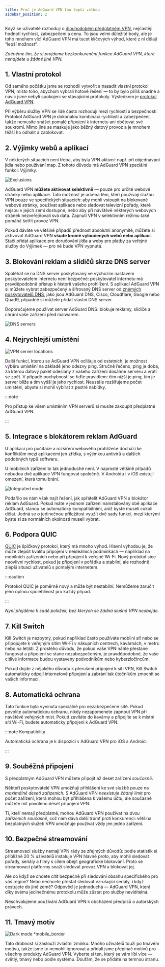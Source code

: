 ```yaml
---
title: Proč je AdGuard VPN tou lepší volbou
sidebar_position: 2
---
```


Když se uživatelé rozhodují o [dlouhodobém předplatném VPN](/general/subscription), nejčastěji hodnotí rychlost, zabezpečení a cenu. To jsou velmi důležité body, ale je toho mnohem víc! AdGuard VPN má tucet klíčových výhod, které z ní dělají “lepší možnost“.

*Začněme tím, že si projdeme bezkonkurenční funkce AdGuard VPN, které nenajdete u žádné jiné VPN.*

## 1. Vlastní protokol

Od samého počátku jsme se rozhodli vytvořit a nasadit vlastní protokol VPN, místo toho, abychom vybrali hotové řešení — to by bylo příliš snadné a navíc jsme nebyli spokojeni se stávajícími protokoly. Výsledkem je [protokol AdGuard VPN](/general/adguard-vpn-protocol).

Při výběru služby VPN se lidé často rozhodují mezi rychlostí a bezpečností. Protokol AdGuard VPN je dokonalou kombinací rychlosti a zabezpečení, takže nemusíte snášet pomalé připojení k internetu ani obětovat své soukromí. Mimo jiné se maskuje jako běžný datový provoz a je mnohem těžší ho odhalit a zablokovat.

## 2. Výjimky webů a aplikací

V některých situacích není třeba, aby byla VPN aktivní: např. při objednávání jídla nebo používání map. Z tohoto důvodu má AdGuard VPN speciální funkci: Výjimky.

![Exclusions](https://cdn.adguard.com/content/blog/articles/adguard-vpn/exclusions-en.png)

AdGuard VPN **můžete aktivovat selektivně** — pouze pro určité webové stránky nebo aplikace. Tato možnost je určena těm, kteří používají službu VPN pouze ve specifických situacích: aby mohli vstoupit na blokované webové stránky, používat aplikace nebo sledovat televizní pořady, které nejsou v jejich zemi dostupné, nebo aby při návštěvě některých webových stránek nezveřejňovali svá data. Zapnutí VPN v selektivním režimu také pomáhá šetřit provoz VPN.

Pokud dáváte ve většině případů přednost absolutní anonymitě, můžete si aktivovat AdGuard VPN **všude kromě vyloučených webů nebo aplikací**. Stačí přidat aplikace pro doručování jídla a weby pro platby za veřejné služby do Výjimek — pro ně bude VPN vypnutá.

## 3. Blokování reklam a slídičů skrze DNS server

Spoléhat se na DNS server poskytovaný ve výchozím nastavení poskytovatelem internetu není bezpečné: poskytovatel internetu má pravděpodobně přístup k historii vašeho prohlížení. S aplikací AdGuard VPN si můžete vybrat zabezpečený a šifrovaný DNS server od [známých poskytovatelů DNS](https://adguard-dns.io/kb/general/dns-providers/), jako jsou AdGuard DNS, Cisco, Cloudflare, Google nebo Quad9, případně si můžete přidat vlastní DNS server.

Doporučujeme používat server AdGuard DNS: blokuje reklamy, slídiče a chrání vaše zařízení před malwarem.

![DNS servers](https://cdn.adtidy.org/blog/new/lkarpag_dns_screen_en.png)

## 4. Nejrychlejší umístění

![VPN server locations](https://cdn.adguard.com/content/blog/articles/adguard-vpn/locations-en.png)

Další funkcí, kterou se AdGuard VPN odlišuje od ostatních, je možnost výběru umístění na základě jeho odezvy ping. Stručně řečeno, ping je doba, za kterou datový paket odeslaný z vašeho zařízení dosáhne serveru a vrátí se zpět. V případě pochybností se řiďte pravidlem: čím nižší je ping, tím je server blíže a tím vyšší je jeho rychlost. Neustále rozšiřujeme počet umístění, abyste si mohli vybírat z pestré nabídky.

:::note

Pro přístup ke všem umístěním VPN serverů si musíte zakoupit předplatné AdGuard VPN.

:::

## 5. Integrace s blokátorem reklam AdGuard

U aplikací pro počítače a rozšíření webového prohlížeče dochází ke konfliktům mezi aplikacemi jen zřídka, s výjimkou antivirů a dalších podobných typů softwaru.

U mobilních zařízení to tak jednoduché není. V naprosté většině případů nebudou dvě aplikace VPN fungovat společně. V Androidu i v iOS existují omezení, která tomu brání.

![Integrated mode](https://cdn.adguard.com/content/blog/articles/adguard-vpn/integration-en.png)

Podařilo se nám však najít řešení, jak spřátelit AdGuard VPN a blokátor reklam AdGuard. Pokud máte v jednom zařízení nainstalovány obě aplikace AdGuard, stanou se automaticky kompatibilními, aniž byste museli cokoli dělat. Jedná se o jedinečnou příležitost využít dvě sady funkcí, mezi kterými byste si za normálních okolností museli vybrat.

## 6. Podpora QUIC

[QUIC](https://adguard-dns.io/en/blog/dns-over-quic.html#whatisquic) je špičkový protokol, který má mnoho výhod. Hlavní výhodou je, že může zlepšit kvalitu připojení v neideálních podmínkách — například na mobilních zařízeních nebo při připojení k veřejné Wi-Fi. Nový protokol sice neovlivní rychlost, pokud je připojení v pořádku a stabilní, ale rozhodně zlepší situaci uživatelů s pomalým internetem.

:::caution

Protokol QUIC je poměrně nový a může být nestabilní. Nemůžeme zaručit jeho úplnou spolehlivost pro každý případ.

:::

*Nyní přejděme k sadě položek, bez kterých se žádná slušná VPN neobejde.*

## 7. Kill Switch

Kill Switch je nezbytný, pokud například často používáte mobilní síť nebo se připojujete k veřejným sítím Wi-Fi v nákupních centrech, kavárnách, v metru nebo na letišti. Z prostého důvodu, že pokud vaše VPN náhle přestane fungovat a připojení se stane nezabezpečeným, je pravděpodobné, že vaše citlivé informace budou vystaveny podvodníkům nebo kyberzločincům.

Pokud dojde z nějakého důvodu k přerušení připojení k síti VPN, Kill Switch automaticky odpojí internetové připojení a zabrání tak útočníkům zmocnit se vašich informací.

## 8. Automatická ochrana

Tato funkce byla vyvinuta speciálně pro nezabezpečené sítě. Pokud povolíte automatickou ochranu, nikdy nezapomenete zapnout VPN při návštěvě veřejných míst. Pokud zavítáte do kavárny a připojíte se k místní síti Wi-Fi, budete automaticky připojeni k AdGuard VPN.

:::note Kompatibilita

Automatická ochrana je k dispozici v AdGuard VPN pro iOS a Android.

:::

## 9. Souběžná připojení

S předplatným AdGuard VPN můžete připojit až deset zařízení *současně*.

Někteří poskytovatelé VPN umožňují přihlášení ke své službě pouze na *maximálně deseti zařízeních*. S AdGuard VPN *neexistuje žádný limit* pro počet zařízení, která mohou být přihlášena k vašemu účtu, ale současně můžete mít povoleno deset připojení VPN.

Ti, kteří nemají předplatné, mohou AdGuard VPN používat na *dvou zařízeních současně*, což nám dává další trumf proti konkurenci: většina bezplatných služeb VPN umožňuje používat vždy jen jedno zařízení.

## 10. Bezpečné streamování

Streamovací služby nemají VPN rády ze zřejmých důvodů: podle statistik si přibližně 20 % uživatelů instaluje VPN hlavně proto, aby mohli sledovat pořady, seriály a filmy s cílem obejít geografické blokování. Proto se streamovací platformy snaží sledovat provoz VPN a blokovat jej.

Ale co když se chcete cítit bezpečně při sledování obsahu specifického pro váš region? Nebo nechcete přestat sledovat vzrušující seriály, i když cestujete do jiné země? Odpověď je jednoduchá — AdGuard VPN, která díky svému jedinečnému protokolu může zůstat pro služby neviditelná.

Neschvalujeme používání AdGuard VPN k obcházení předpisů o autorských právech.

## 11. Tmavý motiv

![Dark mode *mobile_border](https://cdn.adguardvpn.com/public/Adguard/Blog/vpn/main_en_black.png)

Tato drobnost si zaslouží zvláštní zmínku. Mnoho uživatelů touží po tmavém motivu, takže jsme to nemohli ignorovat a přidali jsme přepínač motivů pro všechny produkty AdGuard VPN. Vyberte si ten, který se vám líbí více — světlý, tmavý nebo podle systému. Doufám, že se přidáte na temnou stranu.
